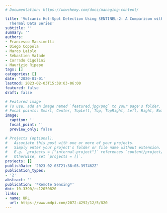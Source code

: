 ```yaml
---
# Documentation: https://wowchemy.com/docs/managing-content/

title: 'Volcanic Hot-Spot Detection Using SENTINEL-2: A Comparison with MODIS–MIROVA
  Thermal Data Series'
subtitle: ''
summary: ''
authors:
- Francesco Massimetti
- Diego Coppola
- Marco Laiolo
- Sébastien Valade
- Corrado Cigolini
- Maurizio Ripepe
tags: []
categories: []
date: '2020-01-01'
lastmod: 2023-02-03T15:38:03-06:00
featured: false
draft: false

# Featured image
# To use, add an image named `featured.jpg/png` to your page's folder.
# Focal points: Smart, Center, TopLeft, Top, TopRight, Left, Right, BottomLeft, Bottom, BottomRight.
image:
  caption: ''
  focal_point: ''
  preview_only: false

# Projects (optional).
#   Associate this post with one or more of your projects.
#   Simply enter your project's folder or file name without extension.
#   E.g. `projects = ["internal-project"]` references `content/project/deep-learning/index.md`.
#   Otherwise, set `projects = []`.
projects: []
publishDate: '2023-02-03T21:38:03.397462Z'
publication_types:
- '2'
abstract: ''
publication: '*Remote Sensing*'
doi: 10.3390/rs12050820
links:
- name: URL
  url: https://www.mdpi.com/2072-4292/12/5/820
---
```

